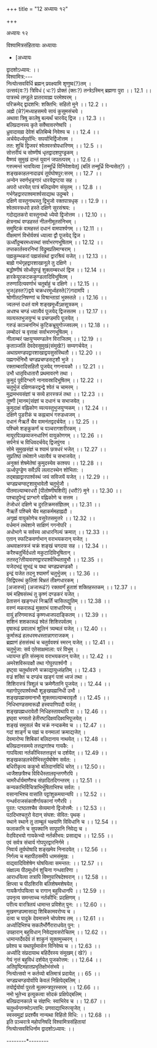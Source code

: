 +++
title = "12 अध्यायः १२"

+++





अध्यायः १२  




विश्वामित्रसंहितायाः अध्यायाः  

- [अध्यायः



























द्वादशोऽध्याय: ।।  
विश्वामित्र:---  
नित्योत्सवविर्धि ब्रह्मन् प्रवक्ष्यामि शृणुष्व(?)तम् ।  
उत्सवं(व:?) त्रिविधं ( ध:?) प्रोक्तं (क्त:?) तन्त्रेऽस्मिन् ब्रह्मणा पुरा ।। 12.1 ।।  
पात्रस्थे तण्डुले प्रातरावाह्म परमेश्वरम् ।  
परिक्रमेद् द्वादशभि: शक्तिभि: सहितो मुने ।। 12.2 ।।  
अह्मे (न्ने?)मध्याहसमये सायं कुसुमसंचये ।  
अथावा त्रिषु कालेषु बल्यर्थं चारयेद् द्विज ।। 12.3 ।।  
बलिप्रदानस्य कृते सर्वेष्वावरणेष्वपि ।  
ध्रुवादावह्म देवेशं बलिबिम्बे निवेश्य च ।। 12.4 ।।  
अर्चयेदर्ध्यपूर्वाभि: सपर्याभिर्द्विजोत्तम ।  
तत: शुचिं द्विजवरं श्वेतवस्त्रोपधारिणम् ।। 12.5 ।।  
सोत्तरीयं च सोष्णीषं धृतद्वादशपुण्ड्रकम् ।  
वैष्णवं सुमुखं दान्तं युवानं जपतत्परम् ।। 12.6 ।।  
गरुत्मन्तं भावयित्वा \[तन्मूर्ध्रि विनिवेशयेत्\] (बलिं तन्मूर्ध्रि विन्यसेत्?) ।  
शङ्खकाहलनादाढ्यं तूर्यघोषपुर:सरम् ।। 12.7 ।।  
अन्येन स्वर्णभृङ्गारं धारयेद्वण्टया सह ।  
अपरो धारयेत् पात्रं बलिद्रव्येण संयुतम् ।। 12.8 ।।  
गर्भगेहद्वारपाश्वमार्श्वसाद्याथ उदुम्बरे ।  
दक्षिणे वास्तुनाथस्तु द्विभुजो रक्तपात्रधृक् ।। 12.9 ।।  
श्वेतवस्त्रधरो हस्ते दक्षिणे सुरसंश्रय: ।  
गदोद्यतकरो वास्तुनाथो ध्येयो द्विजोत्तम ।। 12.10 ।।  
क्षेत्रनाथं वण्डहस्तं नीलनीमूतसंनिभम् ।  
समुष्टिकं वामहस्तं दधानं वामपार्श्वगम् ।। 12.11 ।।  
वीक्षमाणं विभोर्वक्त्रं ध्यात्वा द्वौ पूजयेद् द्विज ।  
ऊर्ध्वोदुम्बरमध्यस्थां सर्वाभरणभूषिताम् ।। 12.12 ।।  
तप्तकार्तस्वरनिभां विद्रुमप्रतिमाग्बराम् ।  
पह्मकुम्भकरां पह्मसंसथां द्वारश्रियं यजेत् ।। 12.13 ।।  
बाह्मे गर्भगृहद्वारशाखानूले तु दक्षिणे ।  
बद्धोष्णीषं सोर्ध्वपुण्ड्रं शुक्लाम्बरधरं द्विज ।। 12.14 ।।  
हारकेयूरकटककुण्डलादिविभूषितम् ।  
तरुणादित्यवर्णाभं चतुर्बाहुं च दक्षिणे ।। 12.15 ।।  
भुज(हस्त?)द्वये चक्रधरमूर्ध्वहस्ते(?)गदामपि ।  
श्रोणीतटनिषण्णां च विश्रान्ताग्रां भुक्स्तले ।। 12.16 ।।  
ज्वलन्तं दधतं वामे शङ्खमूर्ध्वेऽक्षसूत्रकम् ।  
अधश्च चण्डं ध्यात्वैवं पूजयेद् द्विजसतम ।। 12.17 ।।  
व्यत्यस्तभुजयुग्मं च प्रचण्डमपि पूजयेत् ।  
गरुडं काञ्चननिभं कुटिकभ्रूयुगोज्जवलम् ।। 12.18 ।।  
लम्बोदरं च वृत्ताक्षं सर्वाभरणभूषितम् ।  
नीलाम्बरं पक्षयुग्ममण्डलेन विराजितम् ।। 12.19 ।।  
कृताञ्जलिं देवदेवसुमुखं(संमुखे?) सम्यगर्चयेत् ।  
अथाग्रमण्डपद्वारशाखाद्वयसुसंस्थितौ ।। 12.20 ।।  
पह्मगर्भनिभौ चण्डप्रचण्डसटृशौ भुजे ।  
रक्ताम्बरादिसहितौ पूजयेद् गणनायकौ ।। 12.21 ।।  
उभौ धातृविधातारौ प्रथमावरणे तथा ।  
कुमुदं पूर्वदिग्भागे नानावस्रादिभूषितम् ।। 12.22 ।।  
चतुर्भुजं दक्षिणकरद्वन्द्वे श्वेतं च चामरम् ।  
मुद्रामभयसंज्ञां च सव्ये हारस्त्रजं तथा ।। 12.23 ।।  
तूष्णी \[मानम\]संज्ञां च दधानं च सभाजयेत् ।  
कुमुदाक्षं वह्निकोण व्यत्यस्तुभुजयुग्मकम् ।। 12.24 ।।  
दक्षिणे पुडरीकं च कह्नचाभं गरुडध्वजम् ।  
दधानं नैऋर्ते चैव वामनंतद्वदर्चयेत् ।। 12.25 ।।  
पश्चिमे शङ्कुकर्णं च पञ्चरागशरीरकम् ।  
मायूरपिञ्छव्यजनधारिणं वायुकोणगम् ।। 12.26 ।।  
सर्पनेत्रं च विधिवदर्चयेद् द्विजपुंगव ।  
सोमे सुमुखसंज्ञं च श्यामं छत्रधरं भजेत् ।। 12.27 ।।  
सुप्रतिष्ठं तथेशाने ध्यात्वैवं च सभाजयेत् ।  
अनुक्तं शेषमेतेषां कुमुदस्येव काश्यप ।। 12.28 ।।  
ऊर्ध्वपुण्ड्रेण सर्वेऽपि ललाटस्थेन शोभिता: ।  
तद्बाह्मद्वारपार्श्वस्थं जयं सविजयें यजेत् ।। 12.29 ।।  
चण्डप्रचण्सटृशावुभावेतौ चतुर्भुजौ ।  
पीतमाल्याम्बरधरौ \[पीतोष्णीषशिरी\] (धरौ?) मुने ।। 12.30 ।।  
पश्चादुपेन्द्रं प्राग्भागे वह्निकोणे च सत्तम ।  
तेजोधरं दक्षिणे च दुरतिक्रमसंज्ञितम् ।। 12.31 ।।  
नैऋर्ते पश्चिमे चैव महाकर्ममहाह्नदौ ।  
अगृह्मं वायुकोणेच वसुरेतसमुत्तरे ।। 12.32 ।।  
वर्धमानं तथेशाने साक्षिणं गगनोपरि ।  
अधोभागे च सर्वस्य आधारनिल्यं क्रमात् ।। 12.33 ।।  
एतान् स्फटिकवर्णाभान् वराभयकरान् यजेत् ।  
अथवाक्षस्त्रजं चक्रं शङ्खं चगदया सह ।। 12.34 ।।  
करैश्चतुर्भिर्दधतो मकुटादिविभूषितान् ।  
ततस्तृ?तीयावरणद्वारपार्श्वस्थितावुभौ ।। 12.35 ।।  
यजेदभद्रं सुभद्रं च यथा चण्डप्रचण्डकौ ।  
इन्द्रं यजेत तदनु श्यामर्णं चतुर्भुजम् ।। 12.36 ।।  
सिद्विपस्थं कुलिशं बिभ्रतं तीक्ष्णधारकम् ।  
\[अजारुसं\] (अजारूढं?) रक्तवर्णं हुताशं शक्तिहस्तकम् ।। 12.37 ।।  
यमं महिषसंस्थं तु कृष्णं दण्डकरं यजेत् ।  
प्रेतासनं खङ्गधरं निऋर्तिं चासितद्युतिम् ।। 12.38 ।।  
वरुणं मकरारूढं मुक्ताभं पाशधारिणम् ।  
वायुं हरिणमारूढं कृष्णध्वजपदाङ्कितम् ।। 12.39 ।।  
शशिनं शशकारूढं श्वेतं शिशिरपर्वतम् ।  
वृषारूढं प्रवालाभं शूलिनं त्र्यम्बलं यजेत् ।। 12.40 ।।  
कूर्मारूढं हलधरमधस्तान्नागराजकम् ।  
ब्रह्माणं हंससंस्थं च चतुर्ववक्त्रं स्मरन् यजेत् ।। 12.41 ।।  
चतुर्भुजा: सर्व एतेसाक्षमाला: परं विभुम् ।  
ध्यायन्त इति संस्मृत्य वराभयकरान् यजेत् ।। 12.42 ।।  
अमरेशविरूपाक्षौ तथा गोपुरपार्श्वगौ ।  
इष्ट्वा चतुर्थावरणे चक्राद्यायुध्संहतिम् ।। 12.43 ।  
वज्रं शक्तिं च दण्डंच खङ्गं पाशं ध्वजं तथा ।  
शिशिरास्त्रं त्रिशूलं च क्रमेणैतानि पूजयेत् ।। 12.44 ।।  
महागोपुरपार्श्वस्थौ शूङ्खपह्मनिधी उभौ ।  
शङ्खपह्मसमानाभौ शुक्लमाल्याम्बरावृतौ ।। 12.45 ।।  
निधिभाण्डसमारूढौ हस्वपाणिपदौ यजेत् ।  
शङ्खपह्मधरावेतौ निधिहस्तावथापि वा ।। 12.46 ।।  
इष्ठ्वा भगवतो हेतीरष्टदिक्षवदिक्ष्वभिपूजयेत् ।  
शङ्खं समुसलं चैव चक्रं नन्दकमेव च ।। 12.47 ।।  
गदां शार्ङ्गं च पह्मं च वनमालां क्रमाद्यजेत् ।  
देवमारोप्य शिबिकां बलिदानाय नाथयेत् ।। 12.48 ।।  
बलिप्रदानसमये तत्तद्रागांश्च गायकै: ।  
गापयित्वा नर्तकीभिस्तत्तन्नृत्तं च दर्शयेत् ।। 12.49 ।।  
शङ्खकाहलभेरीभिस्तूर्यषोषेण सर्वत: ।  
बधिरीकृत्य ककुभो बलिदानविधिं चरेत् ।। 12.50।।  
ध्वजैशछत्रैश्च विविधैस्तालवृन्तगणैरपि ।  
चामरैर्धार्यमाणैश्च संछादितदिगन्तरम् ।। 12.51 ।।  
कन्यकाभिर्विचित्राभिर्भूषिताभिश्च सर्वत: ।  
वसानाभिश्च वासांति पट्टांशुकमयान्यपि ।। 12.52 ।।  
गन्धर्वराजसंकाशैर्गायकानां गणैरपि ।  
पुरत: प्टष्ठतश्चैव सेव्यमानो द्विजोत्तमै: ।। 12.53 ।।  
पठदिभश्चतुरो वेदान् संघश: सेवित: पृथक् ।  
स्थाने स्थाने तु ताम्बूलं भक्ष्याणि विविधानि च ।। 12.54 ।।  
फलाकानि च सुपक्वानि सापूपानि निवेद्य च ।  
वेदविदभयो गायकेभ्यो नर्तकीभय: प्रसाद्यच ।। 12.55 ।।  
एवं सर्वत्र संचार्य गोपपुरद्वारनिर्गमे ।  
निवार्य तूर्यघोषादि शङ्खमेव निनादयेत् ।। 12.56 ।।  
निर्गत्य च महापीठसमीपे धामसंमुख: ।  
वाद्यवादिविशेषेण घोषयित्वा समन्तत: ।। 12.57 ।।  
संक्षाल्य पीठमूर्धानं शुचिना गन्धवारिणा ।  
आराधयित्वा तत्रापि विष्णुपारिषदेश्वरान् ।। 12.58 ।।  
क्षिप्त्वा च पीठशिरसि बलिशेषमशेषयेत् ।  
गायकैर्गापयित्वा च रागान् बहुविधानपि ।। 12.59 ।।  
उपनृत्य समन्ताच्च नर्तकीभि: प्रदक्षिणम् ।  
परीत्य वारत्रितयं धामान्त प्रविशेत् पुन: ।। 12.60 ।।  
मुखमण्डपमासाद्य शिबिकामवरोप्य च ।  
दत्वा च पादुके देवमासने चोपवेश्य तम् ।। 12.61 ।।  
अर्ध्यादिभिश्च सकलैर्भोर्गैराराधयेत् पुन: ।  
उपहारान् बहुविधान् निवेद्यावसरोचितम् ।। 12.62 ।।  
धामान्तर्देवदेवं तं शाकुनं सूक्तमुच्चरन् ।  
प्रवेश्य च यथापूर्वमासेन विनिवेष्य च ।। 12.63 ।।  
अर्ध्यादि संप्रदायाथ बहिर्देवस्य संमुखम् ( खे?) ।  
गेयं नृत्तं बहुविधं दर्शयेत् पूजकोत्तम: ।। 12.64 ।।  
अतिवृष्टिमहातप्रभृतिक्षोभंसंभवे ।  
नित्योत्सवो न कर्तव्यो बलिमात्रं प्रदायेत् ।। 65 ।।  
चण्डप्रचण्डयोर्वापि केवलं निक्षिपेद्बलिम् ।  
तयोर्द्वयोर्वा पुरतो मूलमन्त्रपुरस्सरम् ।। 12.66 ।।  
नमो भूतेभ्य इत्युकत्वा सोदकं प्रक्षिपेद्बलिम् ।  
बलिप्रदानकाले च संज्ञभि: स्वाभिरेव च ।। 12.67 ।।  
चतुर्थ्यन्तनमोऽन्ताभि: प्रणवाद्याभिरुत्सृजेत् ।  
स्वस्वमुद्रां प्रदर्श्यैव नान्यथा विहितो विधि: ।। 12.68 ।।  
इति प़ञ्चरात्रे महोपनिषदि विश्वामित्रसंहितायां  
नित्योत्सवविधिर्नाम द्वादशोऽध्याय: ।।  
  
--------\*--------  
  
